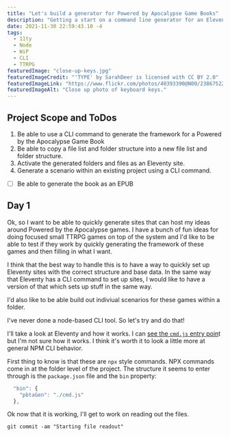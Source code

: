 ```yaml
---
title: "Let's build a generator for Powered by Apocalypse Game Books"
description: "Getting a start on a command line generator for an Eleventy site for PBTA games."
date: 2021-11-30 22:59:43.10 -4
tags:
  - 11ty
  - Node
  - WiP
  - CLI
  - TTRPG
featuredImage: "close-up-keys.jpg"
featuredImageCredit: "'TYPE' by SarahDeer is licensed with CC BY 2.0"
featuredImageLink: "https://www.flickr.com/photos/40393390@N00/2386752252"
featuredImageAlt: "Close up photo of keyboard keys."
---
```


## Project Scope and ToDos

1. Be able to use a CLI command to generate the framework for a Powered by the Apocalypse Game Book
2. Be able to copy a file list and folder structure into a new file list and folder structure.
3. Activate the generated folders and files as an Eleventy site.
4. Generate a scenario within an existing project using a CLI command.

- [ ] Be able to generate the book as an EPUB

## Day 1

Ok, so I want to be able to quickly generate sites that can host my ideas around Powered by the Apocalypse games. I have a bunch of fun ideas for doing focused small TTRPG games on top of the system and I'd like to be able to test if they work by quickly generating the framework of these games and then filling in what I want.

I think that the best way to handle this is to have a way to quickly set up Eleventy sites with the correct structure and base data. In the same way that Eleventy has a CLI command to set up sites, I would like to have a version of that which sets up stuff in the same way.

I'd also like to be able build out indiviual scenarios for these games within a folder.

I've never done a node-based CLI tool. So let's try and do that!

I'll take a look at Eleventy and how it works. I can [see the `cmd.js` entry poin](https://github.com/11ty/eleventy/blob/master/cmd.js)t but I'm not sure how it works. I think it's worth it to look a little more at general NPM CLI behavior.

First thing to know is that these are `npx` style commands. NPX commands come in at the folder level of the project. The structure it seems to enter through is the `package.json` file and the `bin` property:

```javascript
  "bin": {
    "pbtaGen": "./cmd.js"
  },
```

Ok now that it is working, I'll get to work on reading out the files.

`git commit -am "Starting file readout"`
